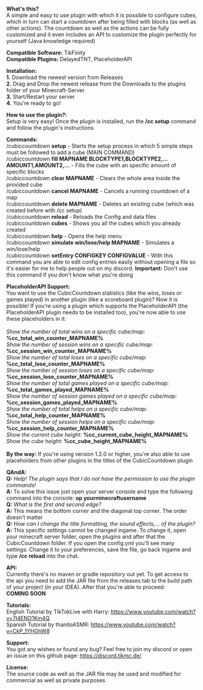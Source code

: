 **What's this?** <br>
A simple and easy to use plugin with which it is possible to configure cubes, which in turn can start a countdown after
being filled with blocks (as well as other actions). The countdown as well as the actions can be fully customized and it
even includes an API to customize the plugin perfectly for yourself (Java knowledge required)

**Compatible Software:** TikFinity <br>
**Compatible Plugins:** DelayedTNT, PlaceholderAPI

**Installation:** <br>
**1.** Download the newest version from Releases <br>
**2.** Drag and Drop the newest release from the Downloads to the plugins folder of your Minecraft-Server <br>
**3.** Start/Restart your server <br>
**4.** You're ready to go!<br>

**How to use the plugin?:** <br>
Setup is very easy! Once the plugin is installed, run the **/cc setup** command and follow the plugin's instructions

**Commands:**
<br> /cubiccountdown **setup** - Starts the setup process in which 5 simple steps must be followed to add a cube (MAIN
COMMAND)
<br> /cubiccountdown **fill MAPNAME BLOCKTYPE1,BLOCKTYPE2,... AMOUNT1,AMOUNT2,...** - Fills the cube with an specific
amount of specific blocks
<br> /cubiccountdown **clear MAPNAME** - Clears the whole area inside the provided cube
<br> /cubiccountdown **cancel MAPNAME** - Cancels a running countdown of a map
<br> /cubiccountdown **delete MAPNAME** - Deletes an existing cube (which was created before with /cc setup)
<br> /cubiccountdown **reload** - Reloads the Config and data files
<br> /cubiccountdown **cubes** - Shows you all the cubes which you already created
<br> /cubiccountdown **help** - Opens the help menu
<br> /cubiccountdown **simulate win/lose/help MAPNAME** - Simulates a win/lose/help
<br> /cubiccountdown **setEntry CONFIGKEY CONFIGVALUE** - With this command you are able to edit config entries easily
without opening a file so it's easier for me to help people out on my discord. **Important:** Don't use this command if
you don't know what you're doing

**PlaceholderAPI Support:**
<br>You want to use the CubicCountdown statistics (like the wins, loses or games played) in another plugin (like a
scoreboard plugin)? Now it is possible! If you're using a plugin which supports the PlaceholderAPI (the PlaceholderAPI
plugin needs to be installed too), you're now able to use these placeholders in it:
<br>
<br>*Show the number of total wins on a specific cube/map:* **%cc_total_win_counter_MAPNAME%**
<br>*Show the number of session wins on a specific cube/map:* **%cc_session_win_counter_MAPNAME%**
<br>*Show the number of total loses on a specific cube/map:* **%cc_total_lose_counter_MAPNAME%**
<br>*Show the number of session loses on a specific cube/map:* **%cc_session_lose_counter_MAPNAME%**
<br>*Show the number of total games played on a specific cube/map:* **%cc_total_games_played_MAPNAME%**
<br>*Show the number of session games played on a specific cube/map:* **%cc_session_games_played_MAPNAME%**
<br>*Show the number of total helps on a specific cube/map:* **%cc_total_help_counter_MAPNAME%**
<br>*Show the number of session helps on a specific cube/map:* **%cc_session_help_counter_MAPNAME%**
<br>*Show the current cube height:* **%cc_current_cube_height_MAPNAME%**
<br>*Show the cube height:* **%cc_cube_height_MAPNAME%**
<br>
<br>**By the way:** If you're using version 1.2.0 or higher, you're also able to use placeholders from other plugins in
the titles of the CubicCountdown plugin

**QAndA:**
<br>**Q:** *Help! The plugin says that I do not have the permission to use the plugin commands!*
<br>**A:** To solve this issue just open your server console and type the following command into the console: **op
yourminecraftusername**
<br>**Q:** *What is the first and second edge?*
<br>**A:** This means the bottom corner and the diagonal top corner. The order doesn't matter
<br>**Q:** *How can I change the title formatting, the sound effects,... of the plugin?*
<br>**A:** This specific settings cannot be changed ingame. To change it, open your minecraft server folder, open the
plugins and after that the CubicCountdown folder. If you open the config.yml you'll see many settings. Change it to your
preferences, save the file, go back ingame and type **/cc reload** into the chat.

**API:**
<br> Currently there's no maven or gradle repository out yet. To get access to the api you need to add the JAR file
from the releases tab to the build path of your project (in your IDEA). After that you're able to proceed:
<br> **COMING SOON**

**Tutorials:**
<br>English Tutorial by TikTokLive with Harry: https://www.youtube.com/watch?v=7I4ENO1Km4Q
<br>Spanish Tutorial by thanitoASMR: https://www.youtube.com/watch?v=CkP_1YHGhW8

**Support:** <br>
You got any wishes or found any bug? Feel free to join my discord or open an issue on this github
page: https://discord.tikmc.de/

**License:** <br>
The source code as well as the JAR file may be used and modified for commercial as well as private
purposes <br>
